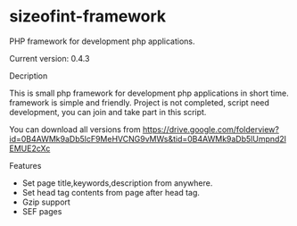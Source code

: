 sizeofint-framework
===================

PHP framework for development php applications.

Current version: 0.4.3


Decription

This is small php framework for development php applications in short time. framework is simple and friendly. Project is not completed, script need development, you can join and take part in this script.


You can download all versions from https://drive.google.com/folderview?id=0B4AWMk9aDb5lcF9MeHVCNG9vMWs&tid=0B4AWMk9aDb5lUmpnd2lEMUE2cXc



Features
* Set page title,keywords,description from anywhere.
* Set head tag contents from page after head tag.
* Gzip support
* SEF pages
